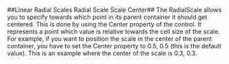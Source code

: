 ##Linear Radial Scales Radial Scale Scale Center##
The RadialScale allows you to specify towards which point in its parent container it should get centered. This is done by using the Center property of the control. It represents a point which value is relative towards the cell size of the scale. For example, if you want to position the scale in the center of the parent container, you have to set the Center property to 0.5, 0.5 (this is the default value). This is an example where the center of the scale is 0.3, 0.3.